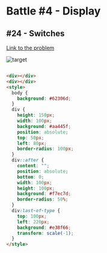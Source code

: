 # Battle #4 - Display

## #24 - Switches

[Link to the problem](https://cssbattle.dev/play/24)

![target](https://cssbattle.dev/targets/24.png)

```html

<div></div>
<div></div>
<style>
  body {
    background: #62306d;
  }
  div {
    height: 150px;
    width: 100px;
    background: #aa445f;
    position: absolute;
    top: 50px;
    left: 80px;
    border-radius: 100px;
  }
  div::after {
    content: "";
    position: absolute;
    bottom: 0;
    width: 100px;
    height: 100px;
    background: #f7ec7d;
    border-radius: 50%;
  }
  div:last-of-type {
    top: 100px;
    left: 220px;
    background: #e38f66;
    transform: scale(-1);
  }
</style>

```
